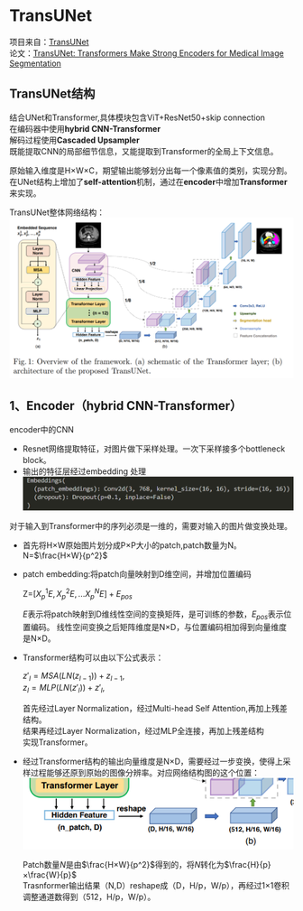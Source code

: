 # TransUNet
项目来自：[TransUNet](https://github.com/Beckschen/TransUNet)<br>
论文：[TransUNet: Transformers Make Strong Encoders for Medical Image Segmentation](https://arxiv.org/pdf/2102.04306.pdf)

## TransUNet结构
结合UNet和Transformer,具体模块包含ViT+ResNet50+skip connection<br>
在编码器中使用**hybrid CNN-Transformer**<br>
解码过程使用**Cascaded Upsampler**<br>
既能提取CNN的局部细节信息，又能提取到Transformer的全局上下文信息。

原始输入维度是H×W×C，期望输出能够划分出每一个像素值的类别，实现分割。在UNet结构上增加了**self-attention**机制，通过在**encoder**中增加**Transformer**来实现。

TransUNet整体网络结构：
![alt text](image.png)

## 1、Encoder（hybrid CNN-Transformer）

encoder中的CNN<br>

- Resnet网络提取特征，对图片做下采样处理。一次下采样接多个bottleneck block。
- 输出的特征层经过embedding 处理
  ![alt text](image-4.png)

对于输入到Transformer中的序列必须是一维的，需要对输入的图片做变换处理。

- 首先将H×W原始图片划分成P×P大小的patch,patch数量为N。
  N=$\frac{H×W}{p^2}$
- patch embedding:将patch向量映射到D维空间，并增加位置编码

  Z=$[X_p^1E,X_p^2E,...X_p^NE]+E_{pos}$
  
  $E$表示将patch映射到D维线性空间的变换矩阵，是可训练的参数，$E_{pos}$表示位置编码。
  线性空间变换之后矩阵维度是N×D，与位置编码相加得到向量维度是N×D。

- Transformer结构可以由以下公式表示：
  
  $z'_l=MSA(LN(z_{l-1}))+z_{l-1}$,<br>
  $z_l=MLP(LN(z'_l))+z'_l$,<br>

  首先经过Layer Normalization，经过Multi-head Self Attention,再加上残差结构。<br>
  结果再经过Layer Normalization，经过MLP全连接，再加上残差结构<br>实现Transformer。

- 经过Transformer结构的输出向量维度是N×D，需要经过一步变换，使得上采样过程能够还原到原始的图像分辨率。对应网络结构图的这个位置：
![alt text](image-3.png)

  Patch数量$N$是由$\frac{H×W}{p^2}$得到的，将$N$转化为$\frac{H}{p}×\frac{W}{p}$<br>
  Trasnformer输出结果（N,D）reshape成（D，H/p，W/p），再经过1×1卷积调整通道数得到（512，H/p，W/p）。
  
